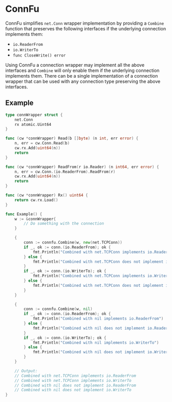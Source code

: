 # ConnFu

ConnFu simplifies `net.Conn` wrapper implementation by providing a `Combine` function that preserves the following interfaces if the underlying connection implements them:

- `io.ReaderFrom`
- `io.WriterTo`
- `func CloseWrite() error`

Using ConnFu a connection wrapper may implement all the above interfaces and `Combine` will only enable them if the underlying connection implements them.
There can be a single implementation of a connection wrapper that can be used with any connection type preserving the above interfaces.

## Example

```go
type connWrapper struct {
	net.Conn
	rx atomic.Uint64
}

func (cw *connWrapper) Read(b []byte) (n int, err error) {
	n, err = cw.Conn.Read(b)
	cw.rx.Add(uint64(n))
	return
}

func (cw *connWrapper) ReadFrom(r io.Reader) (n int64, err error) {
	n, err = cw.Conn.(io.ReaderFrom).ReadFrom(r)
	cw.rx.Add(uint64(n))
	return
}

func (cw *connWrapper) Rx() uint64 {
	return cw.rx.Load()
}

func Example() {
	w := &connWrapper{
		// Do something with the connection
	}

	{
		conn := connfu.Combine(w, new(net.TCPConn))
		if _, ok := conn.(io.ReaderFrom); ok {
			fmt.Println("Combined with net.TCPConn implements io.ReaderFrom")
		} else {
			fmt.Println("Combined with net.TCPConn does not implement io.ReaderFrom")
		}
		if _, ok := conn.(io.WriterTo); ok {
			fmt.Println("Combined with net.TCPConn implements io.WriterTo")
		} else {
			fmt.Println("Combined with net.TCPConn does not implement io.WriterTo")
		}
	}

	{
		conn := connfu.Combine(w, nil)
		if _, ok := conn.(io.ReaderFrom); ok {
			fmt.Println("Combined with nil implements io.ReaderFrom")
		} else {
			fmt.Println("Combined with nil does not implement io.ReaderFrom")
		}
		if _, ok := conn.(io.WriterTo); ok {
			fmt.Println("Combined with nil implements io.WriterTo")
		} else {
			fmt.Println("Combined with nil does not implement io.WriterTo")
		}
	}

	// Output:
	// Combined with net.TCPConn implements io.ReaderFrom
	// Combined with net.TCPConn implements io.WriterTo
	// Combined with nil does not implement io.ReaderFrom
	// Combined with nil does not implement io.WriterTo
}
```